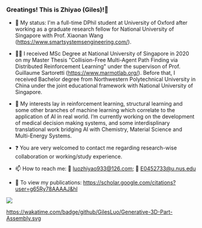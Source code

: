 ### Greatings! This is Zhiyao (Giles)!👋
- :school: My status: I'm a full-time DPhil student at University of Oxford after working as a graduate research fellow for National University of Singapore with Prof. Xiaonan Wang (https://www.smartsystemsengineering.com/). 
 
- :man_student: I received MSc Degree at National University of Singapore in 2020 on my Master Thesis "Collision-Free Multi-Agent Path Finding via Distributed Reinforcement Learning" under the supervison of Prof. Guillaume Sartoretti (https://www.marmotlab.org/). Before that, I received Bachelor degree from Northwestern Polytechnical University in China under the joint educational framework with National University of Singapore. 
 
- 🔭 My interests lay in reinforcement learning, structural learning and some other branches of machine learning which correlate to the application of AI in real world. I’m currently working on the development of medical decision making systems, and some interdisplinary translational work bridging AI with Chemistry, Material Science and Multi-Energy Systems. 

- :question: You are very welcomed to contact me regarding research-wise collaboration or working/study experience. 
 
- 📫 How to reach me: :email: luozhiyao933@126.com; :email: E0452733@u.nus.edu

- 💬 To view my publications: https://scholar.google.com/citations?user=g65Ry78AAAAJ&hl
 
![](https://github-readme-stats.vercel.app/api?username=GilesLuo)

https://wakatime.com/badge/github/GilesLuo/Generative-3D-Part-Assembly.svg
<!--
**GilesLuo/GilesLuo** is a ✨ _special_ ✨ repository because its `README.md` (this file) appears on your GitHub profile.

Here are some ideas to get you started:


- 🌱 I’m currently learning ...
- 👯 I’m looking to collaborate on ...
- 🤔 I’m looking for help with ...
- 💬 Ask me about ...

- 😄 Pronouns: ...
- ⚡ Fun fact: ...
-->
